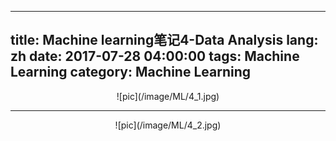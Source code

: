 
---
title: Machine learning笔记4-Data Analysis
lang: zh
date: 2017-07-28 04:00:00
tags: Machine Learning
category: Machine Learning
---
<center>![pic](/image/ML/4_1.jpg)</center>  

--------------------------------

<center>![pic](/image/ML/4_2.jpg)</center>  
